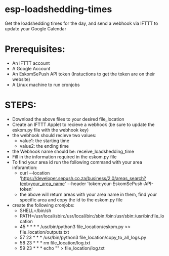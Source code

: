 # esp-loadshedding-times
Get the loadshedding times for the day, and send a webhook via IFTTT to update your Google Calendar

# Prerequisites:
  - An IFTTT account
  - A Google Account
  - An EskomSePush API token (Instuctions to get the token are on their website)
  - A Linux machine to run cronjobs

# STEPS:
  - Download the above files to your desired file_location
  - Create an IFTTT Applet to recieve a webhook (be sure to update the eskom.py file with the webhook key)
  - the webhook should recieve two values:
    - value1: the starting time
    - value2: the ending time
  - the Webhook name should be: receive_loadshedding_time
  - Fill in the information required in the eskom.py file
  - To find your area id run the following command with your area inforamtion:
    - curl --location 'https://developer.sepush.co.za/business/2.0/areas_search?text=your_area_name' --header 'token:your-EskomSePush-API-token'
    - the above will return areas with your area name in them, find your specific area and copy the id to the eskom.py file
  - create the following cronjobs:
    - SHELL=/bin/sh
    - PATH=/usr/local/sbin:/usr/local/bin:/sbin:/bin:/usr/sbin:/usr/bin:file_location
    - 45 * * * * /usr/bin/python3 file_location/eskom.py >> file_location/outputs.txt
    - 57 23 * * * /usr/bin/python3 file_location/copy_to_all_logs.py
    - 58 23 * * * rm file_location/log.txt
    - 59 23 * * * echo "" > file_location/log.txt
